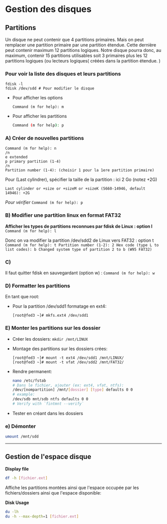 # Gestion des disques

## Partitions
Un disque ne peut contenir que 4 partitions primaires. Mais on peut remplacer
une partition primaire par une partition étendue. Cette dernière peut contenir
maximum 12 partitions logiques. Notre disque pourra donc, au maximum, contenir 15
partitions utilisables soit 3 primaires plus les 12 partitions logiques (ou lecteurs
logiques( créées dans la partition étendue. )

### **Pour voir la liste des disques et leurs partitions**
```
fdisk -l
fdisk /dev/sdd # Pour modifier le disque
```

- Pour afficher les options
    ```
    Command (m for help): m 
    ```
- Pour afficher les partitions
    ```bash
    Command (m for help): p
    ```

### A) **Créer de nouvelles partitions**
```
Command (m for help): n
/n
e extended
p primary partition (1-4)
/n
Partition number (1-4): (choisir 1 pour la 1ere partition primaire) 
```
Pour (Last cylindrer), spécifier la taille de la partition : ici 2 Go (notez +2G) 
```
Last cylinder or +size or +sizeM or +sizeK (5660-14946, default 14946): +2G
```

*Pour vérifier*
`Command (m for help): p`

 ###  B) Modifier une partition linux en format FAT32

 **Afficher les types de partitions reconnues par fdisk de Linux : option l**
 ``` Command (m for help): l ```

 Donc on va modifier la partition /dev/sdd2 de Linux vers FAT32 : option t
    ```
    Command (m for help): t
    Partition number (1-2): 2
    Hex code (type L to list codes): b
    Changed system type of partition 2 to b (W95 FAT32) 
    ```

### C)

Il faut quitter fdisk en sauvegardant (option w) : ``` Command (m for help): w ```

### D) Formatter les partitions

En tant que root:
- Pour la partition /dev/sdd1 formatage en ext4: 
    ```
    [root@fed3 ~]# mkfs.ext4 /dev/sdd1 
    ```

### E) Monter les partitions sur les dossier

- Créer les dossiers: ` mkdir /mnt/LINUX `

- Montage des partitions sur les dossiers crées: 
    ```
    [root@fed3 ~]# mount -t ext4 /dev/sdd1 /mnt/LINUX/
    [root@fed3 ~]# mount -t vfat /dev/sdd2 /mnt/FAT32/ 
    ```
    
- Rendre permanent:

    ```bash
    nano /etc/fstab
    # Dans le fichier, ajouter (ex: ext4, vfat, ntfs):
    /dev/[nompartition] /mnt/[dossier] [type] defaults 0 0
    # example:
    /dev/sdb mnt/sdb ntfs defaults 0 0
    # Verify with `fintmnt --verify`
    
    ```

    

- Tester en créant dans les dossiers

### e) Démonter
```bash
umount /mnt/sdd
```
_________________________________________________

## Gestion de l'espace disque

**Display file**
```bash
df -h [fichier.ext]
```
Affiche les partitions montées ainsi que l'espace occupée par les fichiers/dossiers ainsi que l'espace disponible:

**Disk Usage**
```bash
du -lh
du -h --max-depth=1 [fichier.ext]
```
